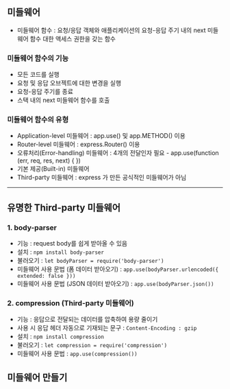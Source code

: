 ## 미들웨어
- 미들웨어 함수 : 요청/응답 객체와 애플리케이션의 요청-응답 주기 내의 next 미들웨어 함수 대한 액세스 권한을 갖는 함수

### 미들웨어 함수의 기능
- 모든 코드를 실행
- 요청 및 응답 오브젝트에 대한 변경을 실행
- 요청-응답 주기를 종료
- 스택 내의 next 미들웨어 함수를 호출

### 미들웨어 함수의 유형
- Application-level 미들웨어 : app.use() 및 app.METHOD() 이용
- Router-level 미들웨어 : express.Router() 이용
- 오류처리(Error-handling) 미들웨어 : 4개의 전달인자 필요 - app.use(function (err, req, res, next) {  })
- 기본 제공(Built-in) 미들웨어
- Third-party 미들웨어 : express 가 만든 공식적인 미들웨어가 아님

***

## 유명한 Third-party 미들웨어

### 1. body-parser 
- 기능 : request body를 쉽게 받아올 수 있음
- 설치 : ```npm install body-parser```
- 불러오기 : ```let bodyParser = require('body-parser')```
- 미들웨어 사용 문법 (폼 데이터 받아오기) : ```app.use(bodyParser.urlencoded({ extended: false }))```
- 미들웨어 사용 문법 (JSON 데이터 받아오기) : ```app.use(bodyParser.json())```

### 2. compression (Third-party 미들웨어)
- 기능 : 응답으로 전달되는 데이터를 압축하여 용량 줄이기
- 사용 시 응답 헤더 자동으로 기재되는 문구 : ```Content-Encoding : gzip```
- 설치 : ```npm install compression```
- 불러오기 : ```let compression = require('compression')```
- 미들웨어 사용 문법 : ```app.use(compression())```

## 미들웨어 만들기
